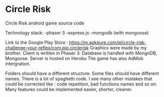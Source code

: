 # Circle Risk

Circle Risk android game source code

Technology stack:
-phaser 3
-express.js
-mongodb (with mongoose)


Link to the Google Play Store : https://m.apkpure.com/pl/circle-risk-challenge-your-reflex/com.pip.circlerisk
Graphics were made by my brother.
Client is written in Phaser 3.
Database is handled with MongoDB, Mongoose.
Server is hosted on Heroku
The game has also AdMob intergration.

Folders should have a different structure. Some files should have different names.
There is a lot of spaghetti code.
I see many other mistakes that could be corrected like : code repetition, bad functions names and so on.
Many features could be implemented easier, shorter, cleaner.

